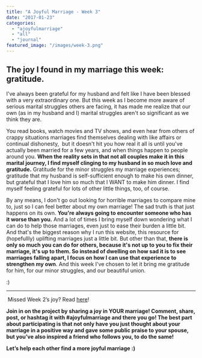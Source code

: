 ```yaml
---
title: "A Joyful Marriage - Week 3"
date: "2017-01-23"
categories: 
  - "ajoyfulmarriage"
  - "all"
  - "journal"
featured_image: "/images/week-3.png"
---
```


## The joy I found in my marriage this week: gratitude.

I've always been grateful for my husband and felt like I have been blessed with a very extraordinary one. But this week as I become more aware of serious marital struggles others are facing, it has made me realize that our own (as in my husband and I) marital struggles aren't so significant as we think they are.

You read books, watch movies and TV shows, and even hear from others of crappy situations marriages find themselves dealing with like affairs or continual dishonesty,  but it doesn't hit you how real it all is until you've actually been married for a few years, and when things happen to people around you. **When the reality sets in that not all couples make it in this marital journey, I find myself clinging to my husband in so much love and gratitude.** Gratitude for the minor struggles my marriage experiences; gratitude that my husband is self-sufficient enough to make his own dinner, but grateful that I love him so much that I WANT to make him dinner. I find myself feeling grateful for lots of other little things, too, of course.

By any means, I don't go out looking for horrible marriages to compare mine to, just so I can feel better about my own marriage! The sad truth is that just happens on its own. **You're always going to encounter someone who has it worse than you.** And a lot of times I bring myself down wondering what I can do to help those marriages, even just to ease their burden a little bit. And that's the biggest reason why I run this website, this resource for (hopefullly) uplifting marriages just a little bit. But other than that, **there is only so much you can do for others, because it's not up to you to fix their marriage, it's up to them. So instead of dwelling on how sad it is to see marriages falling apart, I focus on how I can use that experience to strengthen my own**. And this week I've chosen to let it bring me gratitude for him, for our minor struggles, and our beautiful union.

:)

* * *

 Missed Week 2’s joy? Read [here](http://freshlymarried.com/ajoyfulmarriage-week-2/)!

**Join in on the project by sharing a joy in YOUR marriage! Comment, share, post, or hashtag it with #ajoyfulmarriage and there you go! The best part about participating is that not only have you just thought about your marriage in a positive way and gave some public praise to your spouse, but you’ve also inspired a friend who follows you, to do the same!**

**Let’s help each other find a more joyful marriage :)**
